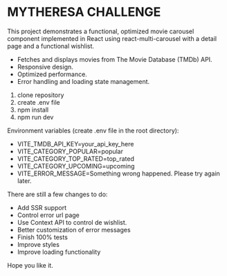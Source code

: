 # MYTHERESA CHALLENGE

This project demonstrates a functional, optimized movie carousel component implemented in React using react-multi-carousel with a detail page and a functional wishlist.

- Fetches and displays movies from The Movie Database (TMDb) API.
- Responsive design.
- Optimized performance.
- Error handling and loading state management.

1. clone repository
2. create .env file
3. npm install
4. npm run dev

Environment variables (create .env file in the root directory):

- VITE_TMDB_API_KEY=your_api_key_here
- VITE_CATEGORY_POPULAR=popular
- VITE_CATEGORY_TOP_RATED=top_rated
- VITE_CATEGORY_UPCOMING=upcoming
- VITE_ERROR_MESSAGE=Something wrong happened. Please try again later.

There are still a few changes to do:

- Add SSR support
- Control error url page
- Use Context API to control de wishlist.
- Better customization of error messages
- Finish 100% tests
- Improve styles
- Improve loading functionality

Hope you like it.

